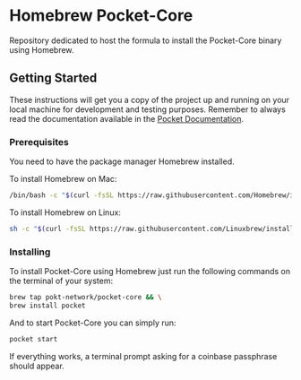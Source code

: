 # Homebrew Pocket-Core

Repository dedicated to host the formula to install the Pocket-Core binary using Homebrew.

## Getting Started

These instructions will get you a copy of the project up and running on your local machine for development and testing purposes. Remember to always read the documentation available in the [Pocket Documentation](https://docs.pokt.network/docs).

### Prerequisites

You need to have the package manager Homebrew installed.

To install Homebrew on Mac:

```zsh
/bin/bash -c "$(curl -fsSL https://raw.githubusercontent.com/Homebrew/install/HEAD/install.sh)"
```

To install Homebrew on Linux:

```bash
sh -c "$(curl -fsSL https://raw.githubusercontent.com/Linuxbrew/install/master/install.sh)"
```

### Installing

To install Pocket-Core using Homebrew just run the following commands on the terminal of your system:

```bash
brew tap pokt-network/pocket-core && \
brew install pocket
```

And to start Pocket-Core you can simply run:

```bash
pocket start
```

If everything works, a terminal prompt asking for a coinbase passphrase should appear.
